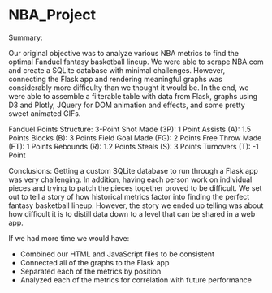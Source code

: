 # NBA_Project

Summary:

Our original objective was to analyze various NBA metrics to find the optimal Fanduel fantasy basketball lineup. We were able to scrape NBA.com and create a SQLite database with minimal challenges. However, connecting the Flask app and rendering meaningful graphs was considerably more difficulty than we thought it would be. In the end, we were able to assemble a filterable table with data from Flask, graphs using D3 and Plotly, JQuery for DOM animation and effects, and some pretty sweet animated GIFs.

Fanduel Points Structure:
3-Point Shot Made (3P): 1 Point
Assists (A): 1.5 Points
Blocks (B): 3 Points
Field Goal Made (FG): 2 Points
Free Throw Made (FT): 1 Points
Rebounds (R): 1.2 Points
Steals (S): 3 Points
Turnovers (T): -1 Point

Conclusions:
Getting a custom SQLite database to run through a Flask app was very challenging. In addition, having each person work on individual pieces and trying to patch the pieces together proved to be difficult. We set out to tell a story of how historical metrics factor into finding the perfect fantasy basketball lineup. However, the story we ended up telling was about how difficult it is to distill data down to a level that can be shared in a web app.

If we had more time we would have:
- Combined our HTML and JavaScript files to be consistent
- Connected all of the graphs to the Flask app
- Separated each of the metrics by position
- Analyzed each of the metrics for correlation with future performance